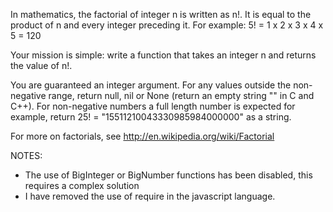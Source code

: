 In mathematics, the factorial of integer n is written as n!. It is equal to the product of n and every integer preceding it. For example: 5! = 1 x 2 x 3 x 4 x 5 = 120

Your mission is simple: write a function that takes an integer n and returns the value of n!.

You are guaranteed an integer argument. For any values outside the non-negative range, return null, nil or None (return an empty string "" in C and C++). For non-negative numbers a full length number is expected for example, return 25! = "15511210043330985984000000" as a string.

For more on factorials, see http://en.wikipedia.org/wiki/Factorial

NOTES:
- The use of BigInteger or BigNumber functions has been disabled, this requires a complex solution
- I have removed the use of require in the javascript language.
